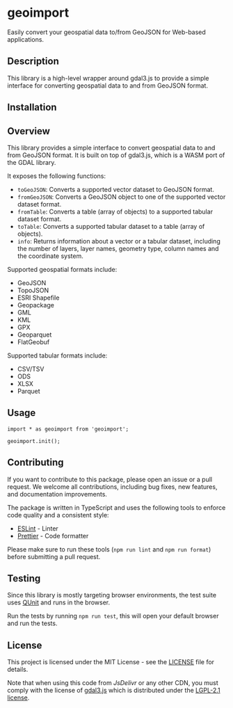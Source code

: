 # geoimport

Easily convert your geospatial data to/from GeoJSON for Web-based applications.

## Description

This library is a high-level wrapper around gdal3.js to provide a simple
interface for converting geospatial data to and from GeoJSON format.

## Installation

## Overview

This library provides a simple interface to convert geospatial data to and from GeoJSON format. It is built on top of gdal3.js, which is a WASM port of the GDAL library.

It exposes the following functions:

- `toGeoJSON`: Converts a supported vector dataset to GeoJSON format.
- `fromGeoJSON`: Converts a GeoJSON object to one of the supported vector dataset format.
- `fromTable`: Converts a table (array of objects) to a supported tabular dataset format.
- `toTable`: Converts a supported tabular dataset to a table (array of objects).
- `info`: Returns information about a vector or a tabular dataset, including the number of layers, layer names, geometry type, column names and the coordinate system.

Supported geospatial formats include:

- GeoJSON
- TopoJSON
- ESRI Shapefile
- Geopackage
- GML
- KML
- GPX
- Geoparquet
- FlatGeobuf

Supported tabular formats include:

- CSV/TSV
- ODS
- XLSX
- Parquet

## Usage

```
import * as geoimport from 'geoimport';

geoimport.init();
```

## Contributing

If you want to contribute to this package, please open an issue or a pull request.
We welcome all contributions, including bug fixes, new features, and documentation improvements.

The package is written in TypeScript and uses the following tools to enforce code quality and a consistent style:

- [ESLint](https://eslint.org/) - Linter
- [Prettier](https://prettier.io/) - Code formatter

Please make sure to run these tools (`npm run lint` and `npm run format`) before submitting a pull request.

## Testing

Since this library is mostly targeting browser environments, the test suite uses [QUnit](https://qunitjs.com/) and runs in the browser.

Run the tests by running `npm run test`, this will open your default browser and run the tests.

## License

This project is licensed under the MIT License - see the [LICENSE](LICENSE) file for details.

Note that when using this code from _JsDelivr_ or any other CDN, you must comply with the license of [gdal3.js](https://github.com/bugra9/gdal3.js)
which is distributed under the [LGPL-2.1 license](https://github.com/bugra9/gdal3.js/blob/master/LICENSE).
